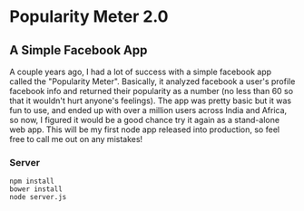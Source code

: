Popularity Meter 2.0
====================

A Simple Facebook App
---------------------

A couple years ago, I had a lot of success with a simple facebook app called the "Popularity Meter".
Basically, it analyzed facebook a user's profile facebook info and returned their popularity as a number (no less than 60 so that it wouldn't hurt anyone's feelings).
The app was pretty basic but it was fun to use, and ended up with over a million users across India and Africa, so now, I figured it would be a good chance try it again as a stand-alone web app.  This will be my first node app released into production, so feel free to call me out on any mistakes! 

### Server

```
npm install
bower install
node server.js
```